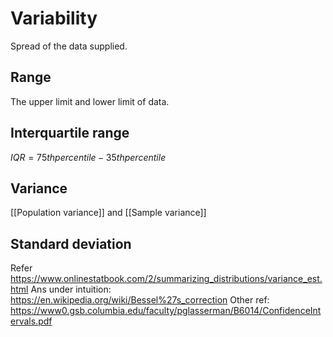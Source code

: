 # Variability

Spread of the data supplied.

## Range

The upper limit and lower limit of data.

## Interquartile range

$IQR=75th percentile - 35th percentile$

## Variance

[[Population variance]] and [[Sample variance]]

## Standard deviation

Refer <https://www.onlinestatbook.com/2/summarizing_distributions/variance_est.html>
Ans under intuition: <https://en.wikipedia.org/wiki/Bessel%27s_correction>
Other ref: <https://www0.gsb.columbia.edu/faculty/pglasserman/B6014/ConfidenceIntervals.pdf>